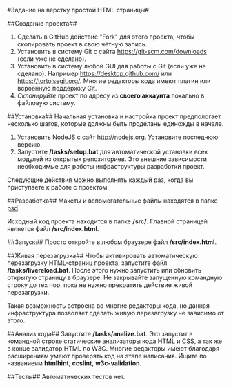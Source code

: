 #Задание на вёрстку простой HTML страницы#

##Создание проекта##
1. Сделать в GitHub действие "Fork" для этого проекта, чтобы скопировать проект в свою чётную запись.
2. Установить в систему Git с сайта https://git-scm.com/downloads (если уже не сделано).
3. Установить в систему любой GUI для работы с Git (если уже не сделано). Например https://desktop.github.com/ или https://tortoisegit.org/. Многие редакторы кода имеют плагин или всроенную поддержку Git.
4. *Склонируйте* проект по адресу из **своего аккаунта** локально в файловую систему. 

##Установка##
Начальная установка и настройка проект предпологает несколько шагов, которые должны быть проделаны единожды в начале.
1. Установить NodeJS с сайт http://nodejs.org. Установите последнюю версию.
2. Запустите **/tasks/setup.bat** для автоматической установки всех модулей из открытых репозиториев. Это внешние зависимости необходимые для работы инфраструктуры разработки проект.

Следующие действия можно выполнять каждый раз, когда вы приступаете к работе с проектом.

##Разработка##
Макеты и вспомогательные файлы находятся в папке [psd](./psd).

Исходный код проекта находится в папке **/src/**. Главной страницей является файл **/src/index.html**.

##Запуск##
Просто откройте в любом браузере файл **/src/index.html**.

##Живая перезагрузка##
Чтобы активировать автоматическую перезагрузку HTML-страниц проекта, запустите файл **/tasks/livereload.bat**. После этого нужно запустить или обновить открытую страницу в браузере. Не закрывайте запущенную командную строку до тех пор, пока не нужно прекратить действие живой перезагрузки.

Такая возможность встроена во многие редакторы кода, но данная инфраструктура позволяет сделать живую перезагрузку не зависимо от этого.

##Анализ кода##
Запустите **/tasks/analize.bat**. Это запустит в командной строке статические анализаторы кода HTML и CSS, а так же в конце валидатор HTML по W3C. Многие редакторы имеют благодаря расширениям умеют проверять код на этапе написания. Ищите по названиеям **htmlhint**, **ccslint**, **w3c-validation**.

##Тесты##
Автоматических тестов нет.


